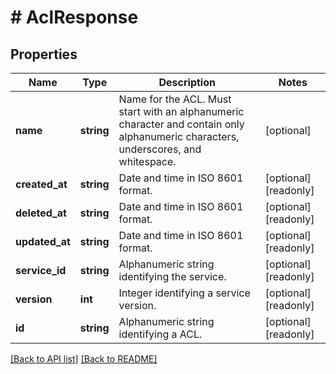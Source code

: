# # AclResponse

## Properties

Name | Type | Description | Notes
------------ | ------------- | ------------- | -------------
**name** | **string** | Name for the ACL. Must start with an alphanumeric character and contain only alphanumeric characters, underscores, and whitespace. | [optional]
**created_at** | **string** | Date and time in ISO 8601 format. | [optional] [readonly]
**deleted_at** | **string** | Date and time in ISO 8601 format. | [optional] [readonly]
**updated_at** | **string** | Date and time in ISO 8601 format. | [optional] [readonly]
**service_id** | **string** | Alphanumeric string identifying the service. | [optional] [readonly]
**version** | **int** | Integer identifying a service version. | [optional] [readonly]
**id** | **string** | Alphanumeric string identifying a ACL. | [optional] [readonly]

[[Back to API list]](../../README.md#endpoints) [[Back to README]](../../README.md)
